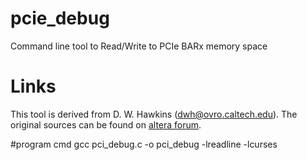 # pcie_debug
Command line tool to Read/Write to PCIe BARx memory space

# Links

This tool is derived from D. W. Hawkins (dwh@ovro.caltech.edu). The original
sources can be found on [altera forum](http://www.alteraforum.com/forum/showthread.php?t=35678).

#program cmd
gcc pci_debug.c -o pci_debug -lreadline -lcurses

